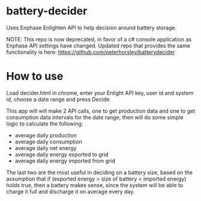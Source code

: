 # battery-decider
Uses Enphase Enlighten API to help decision around battery storage.

NOTE: This repo is now deprecated, in favor of a c# console application as Enphase API settings have changed.
Updated repo that provides the same functionality is here: https://github.com/peterhorsley/batterydecider

# How to use
Load decider.html in chrome, enter your Enlight API key, user id and system id, choose a date range and press Decide.

This app will will make 2 API calls, one to get production data and one to get consumption data intervals for the date range, then will do some simple logic to calculate the following:

- average daily production
- average daily consumption
- average daily net energy
- average daily energy exported to grid
- average daily energy imported from grid

The last two are the most useful in deciding on a battery size, based on the assumption that if (exported energy > size of battery < imported energy) holds true, then a battery makes sense, since the system will be able to charge it full and discharge it on average every day.
